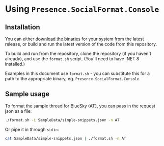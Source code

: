 # Using `Presence.SocialFormat.Console`

## Installation

You can either [download the binaries](download-binaries.md) for your system from the latest release, or build and run the latest version of the code from this repository.

To build and run from the repository, clone the repository (if you haven't already), and use the `format.sh` script. (You'll need to have .NET 8 installed.)

Examples in this document use `format.sh` - you can substitute this for a path to the appropriate binary, eg. `Presence.SocialFormat.Console`

## Sample usage

To format the sample thread for BlueSky (AT), you can pass in the request json as a file:

```bash
./format.sh -i SampleData/simple-snippets.json -n AT
```

Or pipe it in through `stdin`:

```bash
cat SampleData/simple-snippets.json | ./format.sh -n AT
